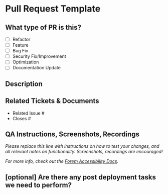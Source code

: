 <!--
     Before submitting a Pull Request, please ensure you've done the following:
     - 📖 Read our Contributing Guide & Coding Standards: https://github.com/4chain-ag/code-standards-bsv/blob/main/.github/CODE_STANDARDS.md
     - 📖 Read the short Code of Conduct: https://github.com/4chain-ag/code-standards-bsv/blob/main/.github/CODE_OF_CONDUCT.md
     - 👷‍♀️ Created small PRs. In most cases this will be possible.
     - ✅ Provided tests for your changes.
     - 📝 Used conventional commits.
     - 📗 Update any related documentation.
-->

# Pull Request Template

## What type of PR is this?

- [ ] Refactor
- [ ] Feature
- [ ] Bug Fix
- [ ] Security Fix/Improvement
- [ ] Optimization
- [ ] Documentation Update

## Description

## Related Tickets & Documents

<!--
For pull requests that relate or close an issue, please include them
below.  We like to follow [Github's guidance on linking issues to pull requests](https://docs.github.com/en/issues/tracking-your-work-with-issues/linking-a-pull-request-to-an-issue).

For example having the text: "closes #1234" would connect the current pull
request to issue 1234.  And when we merge the pull request, Github will
automatically close the issue.
-->

- Related Issue #
- Closes #

## QA Instructions, Screenshots, Recordings

_Please replace this line with instructions on how to test your changes, and all relevant notes on functionality. Screenshots, recordings are encouraged!_

_For more info, check out the
[Forem Accessibility Docs](https://developers.forem.com/frontend/accessibility)._

## [optional] Are there any post deployment tasks we need to perform?
